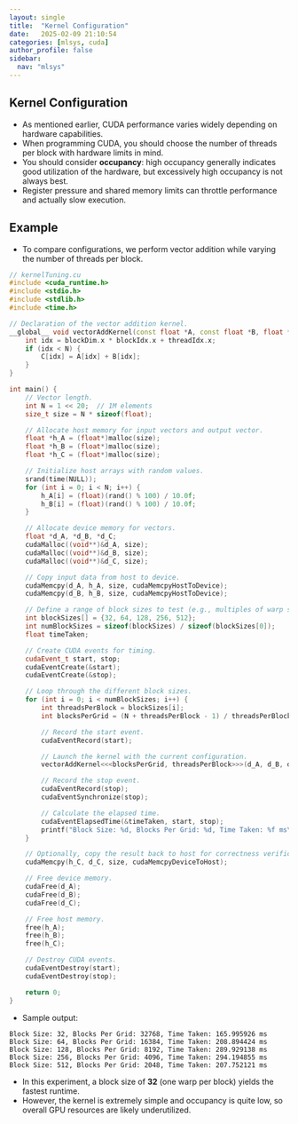 ```yaml
---
layout: single
title:  "Kernel Configuration"
date:   2025-02-09 21:10:54 
categories: [mlsys, cuda]
author_profile: false
sidebar:
  nav: "mlsys"
---
```

## Kernel Configuration

- As mentioned earlier, CUDA performance varies widely depending on hardware capabilities.  
- When programming CUDA, you should choose the number of threads per block with hardware limits in mind.  
- You should consider **occupancy**: high occupancy generally indicates good utilization of the hardware, but excessively high occupancy is not always best.  
- Register pressure and shared memory limits can throttle performance and actually slow execution.  

## Example

- To compare configurations, we perform vector addition while varying the number of threads per block.

```cpp
// kernelTuning.cu
#include <cuda_runtime.h>
#include <stdio.h>
#include <stdlib.h>
#include <time.h>

// Declaration of the vector addition kernel.
__global__ void vectorAddKernel(const float *A, const float *B, float *C, int N) {
    int idx = blockDim.x * blockIdx.x + threadIdx.x;
    if (idx < N) {
        C[idx] = A[idx] + B[idx];
    }
}

int main() {
    // Vector length.
    int N = 1 << 20;  // 1M elements
    size_t size = N * sizeof(float);

    // Allocate host memory for input vectors and output vector.
    float *h_A = (float*)malloc(size);
    float *h_B = (float*)malloc(size);
    float *h_C = (float*)malloc(size);

    // Initialize host arrays with random values.
    srand(time(NULL));
    for (int i = 0; i < N; i++) {
        h_A[i] = (float)(rand() % 100) / 10.0f;
        h_B[i] = (float)(rand() % 100) / 10.0f;
    }

    // Allocate device memory for vectors.
    float *d_A, *d_B, *d_C;
    cudaMalloc((void**)&d_A, size);
    cudaMalloc((void**)&d_B, size);
    cudaMalloc((void**)&d_C, size);

    // Copy input data from host to device.
    cudaMemcpy(d_A, h_A, size, cudaMemcpyHostToDevice);
    cudaMemcpy(d_B, h_B, size, cudaMemcpyHostToDevice);

    // Define a range of block sizes to test (e.g., multiples of warp size 32).
    int blockSizes[] = {32, 64, 128, 256, 512};
    int numBlockSizes = sizeof(blockSizes) / sizeof(blockSizes[0]);
    float timeTaken;

    // Create CUDA events for timing.
    cudaEvent_t start, stop;
    cudaEventCreate(&start);
    cudaEventCreate(&stop);

    // Loop through the different block sizes.
    for (int i = 0; i < numBlockSizes; i++) {
        int threadsPerBlock = blockSizes[i];
        int blocksPerGrid = (N + threadsPerBlock - 1) / threadsPerBlock;

        // Record the start event.
        cudaEventRecord(start);

        // Launch the kernel with the current configuration.
        vectorAddKernel<<<blocksPerGrid, threadsPerBlock>>>(d_A, d_B, d_C, N);

        // Record the stop event.
        cudaEventRecord(stop);
        cudaEventSynchronize(stop);

        // Calculate the elapsed time.
        cudaEventElapsedTime(&timeTaken, start, stop);
        printf("Block Size: %d, Blocks Per Grid: %d, Time Taken: %f ms\n", threadsPerBlock, blocksPerGrid, timeTaken);
    }

    // Optionally, copy the result back to host for correctness verification.
    cudaMemcpy(h_C, d_C, size, cudaMemcpyDeviceToHost);

    // Free device memory.
    cudaFree(d_A);
    cudaFree(d_B);
    cudaFree(d_C);

    // Free host memory.
    free(h_A);
    free(h_B);
    free(h_C);

    // Destroy CUDA events.
    cudaEventDestroy(start);
    cudaEventDestroy(stop);

    return 0;
}
```

- Sample output:

```text
Block Size: 32, Blocks Per Grid: 32768, Time Taken: 165.995926 ms
Block Size: 64, Blocks Per Grid: 16384, Time Taken: 208.894424 ms
Block Size: 128, Blocks Per Grid: 8192, Time Taken: 289.929138 ms
Block Size: 256, Blocks Per Grid: 4096, Time Taken: 294.194855 ms
Block Size: 512, Blocks Per Grid: 2048, Time Taken: 207.752121 ms
```

- In this experiment, a block size of **32** (one warp per block) yields the fastest runtime.  
- However, the kernel is extremely simple and occupancy is quite low, so overall GPU resources are likely underutilized.  
